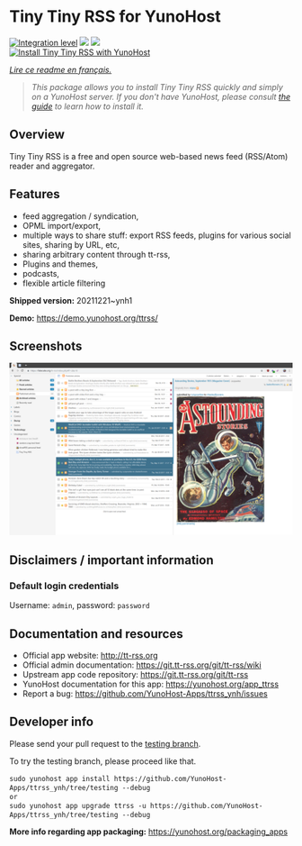 <!--
N.B.: This README was automatically generated by https://github.com/YunoHost/apps/tree/master/tools/README-generator
It shall NOT be edited by hand.
-->

# Tiny Tiny RSS for YunoHost

[![Integration level](https://dash.yunohost.org/integration/ttrss.svg)](https://dash.yunohost.org/appci/app/ttrss) ![](https://ci-apps.yunohost.org/ci/badges/ttrss.status.svg) ![](https://ci-apps.yunohost.org/ci/badges/ttrss.maintain.svg)  
[![Install Tiny Tiny RSS with YunoHost](https://install-app.yunohost.org/install-with-yunohost.svg)](https://install-app.yunohost.org/?app=ttrss)

*[Lire ce readme en français.](./README_fr.md)*

> *This package allows you to install Tiny Tiny RSS quickly and simply on a YunoHost server.
If you don't have YunoHost, please consult [the guide](https://yunohost.org/#/install) to learn how to install it.*

## Overview

Tiny Tiny RSS is a free and open source web-based news feed (RSS/Atom) reader and aggregator.

## Features

- feed aggregation / syndication,
- OPML import/export,
- multiple ways to share stuff: export RSS feeds, plugins for various social sites, sharing by URL, etc,
- sharing arbitrary content through tt-rss,
- Plugins and themes,
- podcasts,
- flexible article filtering

**Shipped version:** 20211221~ynh1

**Demo:** https://demo.yunohost.org/ttrss/

## Screenshots

![](./doc/screenshots/screenshot.png)

## Disclaimers / important information

### Default login credentials

Username: `admin`, password: `password`
## Documentation and resources

* Official app website: http://tt-rss.org
* Official admin documentation: https://git.tt-rss.org/git/tt-rss/wiki
* Upstream app code repository: https://git.tt-rss.org/git/tt-rss
* YunoHost documentation for this app: https://yunohost.org/app_ttrss
* Report a bug: https://github.com/YunoHost-Apps/ttrss_ynh/issues

## Developer info

Please send your pull request to the [testing branch](https://github.com/YunoHost-Apps/ttrss_ynh/tree/testing).

To try the testing branch, please proceed like that.
```
sudo yunohost app install https://github.com/YunoHost-Apps/ttrss_ynh/tree/testing --debug
or
sudo yunohost app upgrade ttrss -u https://github.com/YunoHost-Apps/ttrss_ynh/tree/testing --debug
```

**More info regarding app packaging:** https://yunohost.org/packaging_apps